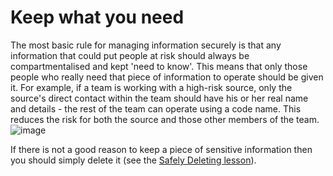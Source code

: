 [Title]: # (Mantenga lo que necesita)
[Order]: # (0)

# Keep what you need

The most basic rule for managing information securely is that any information that could put people at risk should always be compartmentalised and kept 'need to know'. This means that only those people who really need that piece of information to operate should be given it. For example, if a team is working with a high-risk source, only the source's direct contact within the team should have his or her real name and details - the rest of the team can operate using a code name. This reduces the risk for both the source and those other members of the team.
![image](managing_information1.png)

If there is not a good reason to keep a piece of sensitive information then you should simply delete it (see the [Safely Deleting lesson](umbrella://lesson/safely-deleting)).